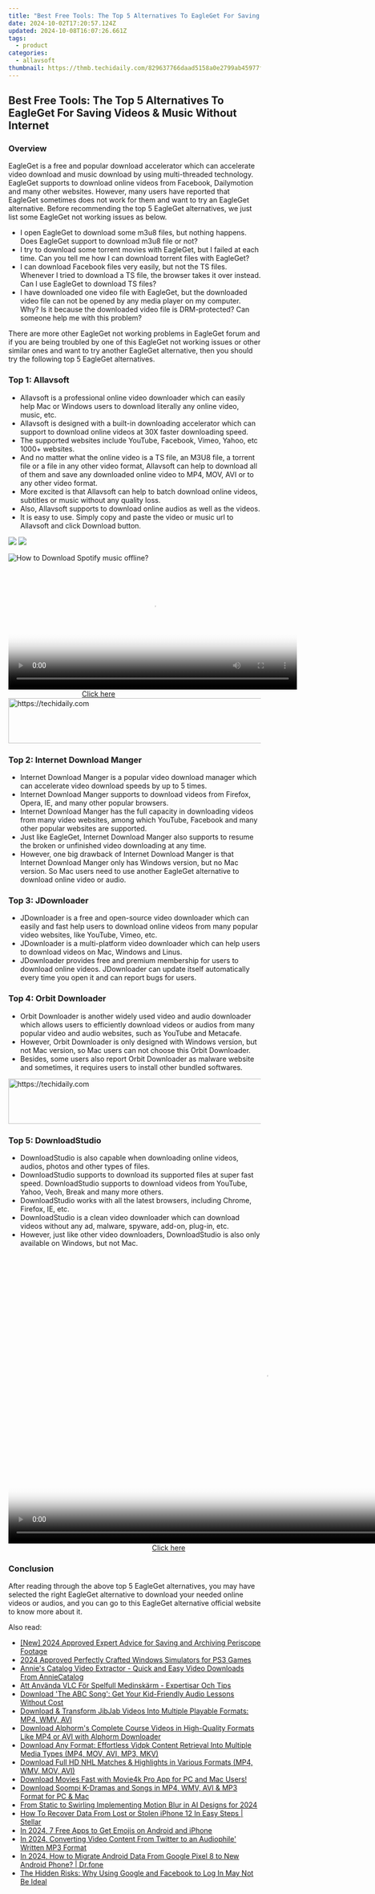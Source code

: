 ```yaml
---
title: "Best Free Tools: The Top 5 Alternatives To EagleGet For Saving Videos & Music Without Internet"
date: 2024-10-02T17:20:57.124Z
updated: 2024-10-08T16:07:26.661Z
tags:
  - product
categories:
  - allavsoft
thumbnail: https://thmb.techidaily.com/829637766daad5158a0e2799ab45977f98c34111cdb4f87264835a3e2bfe371a.jpg
---
```


## Best Free Tools: The Top 5 Alternatives To EagleGet For Saving Videos & Music Without Internet

### Overview

EagleGet is a free and popular download accelerator which can accelerate video download and music download by using multi-threaded technology. EagleGet supports to download online videos from Facebook, Dailymotion and many other websites. However, many users have reported that EagleGet sometimes does not work for them and want to try an EagleGet alternative. Before recommending the top 5 EagleGet alternatives, we just list some EagleGet not working issues as below.

* I open EagleGet to download some m3u8 files, but nothing happens. Does EagleGet support to download m3u8 file or not?
* I try to download some torrent movies with EagleGet, but I failed at each time. Can you tell me how I can download torrent files with EagleGet?
* I can download Facebook files very easily, but not the TS files. Whenever I tried to download a TS file, the browser takes it over instead. Can I use EagleGet to download TS files?
* I have downloaded one video file with EagleGet, but the downloaded video file can not be opened by any media player on my computer. Why? Is it because the downloaded video file is DRM-protected? Can someone help me with this problem?

There are more other EagleGet not working problems in EagleGet forum and if you are being troubled by one of this EagleGet not working issues or other similar ones and want to try another EagleGet alternative, then you should try the following top 5 EagleGet alternatives.

### Top 1: Allavsoft

* Allavsoft is a professional online video downloader which can easily help Mac or Windows users to download literally any online video, music, etc.
* Allavsoft is designed with a built-in downloading accelerator which can support to download online videos at 30X faster downloading speed.
* The supported websites include YouTube, Facebook, Vimeo, Yahoo, etc 1000+ websites.
* And no matter what the online video is a TS file, an M3U8 file, a torrent file or a file in any other video format, Allavsoft can help to download all of them and save any downloaded online video to MP4, MOV, AVI or to any other video format.
* More excited is that Allavsoft can help to batch download online videos, subtitles or music without any quality loss.
* Also, Allavsoft supports to download online audios as well as the videos.
* It is easy to use. Simply copy and paste the video or music url to Allavsoft and click Download button.

[![](https://www.allavsoft.com/how-to/../images/how-to/free-download-win.jpg)](https://tools.techidaily.com/allavsoft/products/) [![](https://www.allavsoft.com/how-to/../images/how-to/free-download-mac.jpg)](https://tools.techidaily.com/allavsoft/products/)

![How to Download Spotify music offline?](https://www.allavsoft.com/how-to/../images/how-to/spotify-to-mp3/spotify-to-mp3.jpg)

<!-- affiliate ads begin -->
<span id="1982461">
					<video width="576" height="240" style="cursor:pointer"
           poster="//a.impactradius-go.com/display-clicktoplayimage/1982461.png"
           onclick="if(!this.playClicked){this.play();this.setAttribute('controls',true);this.playClicked=true;}">
	   <source src="//a.impactradius-go.com/display-ad/22993-1982461">
	   <img src="//a.impactradius-go.com/display-clicktoplayimage/1982461.png" style="border: none; height: 100%; width: 100%; object-fit: contain">
	</video>
	<div style="width:360px;text-align:center"><a href="javascript:window.open(decodeURIComponent('https%3A%2F%2Fhomestyler.sjv.io%2Fc%2F5597632%2F1982461%2F22993'), '_blank');void(0);">Click here</a></div>
</span>
<img height="0" width="0" src="https://imp.pxf.io/i/5597632/1982461/22993" style="position:absolute;visibility:hidden;" border="0" />
<!-- affiliate ads end -->

<!-- affiliate ads begin -->
<a href="https://appsumo.8odi.net/c/5597632/2049379/7443" target="_top" id="2049379">
  <img src="//a.impactradius-go.com/display-ad/7443-2049379" border="0" alt="https://techidaily.com" width="728" height="90"/>
</a>
<img height="0" width="0" src="https://appsumo.8odi.net/i/5597632/2049379/7443" style="position:absolute;visibility:hidden;" border="0" />
<!-- affiliate ads end -->

### Top 2: Internet Download Manger

* Internet Download Manger is a popular video download manager which can accelerate video download speeds by up to 5 times.
* Internet Download Manger supports to download videos from Firefox, Opera, IE, and many other popular browsers.
* Internet Download Manger has the full capacity in downloading videos from many video websites, among which YouTube, Facebook and many other popular websites are supported.
* Just like EagleGet, Internet Download Manger also supports to resume the broken or unfinished video downloading at any time.
* However, one big drawback of Internet Download Manger is that Internet Download Manger only has Windows version, but no Mac version. So Mac users need to use another EagleGet alternative to download online video or audio.

### Top 3: JDownloader

* JDownloader is a free and open-source video downloader which can easily and fast help users to download online videos from many popular video websites, like YouTube, Vimeo, etc.
* JDownloader is a multi-platform video downloader which can help users to download videos on Mac, Windows and Linus.
* JDownloader provides free and premium membership for users to download online videos. JDownloader can update itself automatically every time you open it and can report bugs for users.

### Top 4: Orbit Downloader

* Orbit Downloader is another widely used video and audio downloader which allows users to efficiently download videos or audios from many popular video and audio websites, such as YouTube and Metacafe.
* However, Orbit Downloader is only designed with Windows version, but not Mac version, so Mac users can not choose this Orbit Downloader.
* Besides, some users also report Orbit Downloader as malware website and sometimes, it requires users to install other bundled softwares.

<!-- affiliate ads begin -->
<a href="https://ephamedtechinc.pxf.io/c/5597632/2136612/26400" target="_top" id="2136612">
  <img src="//a.impactradius-go.com/display-ad/26400-2136612" border="0" alt="https://techidaily.com" width="728" height="90"/>
</a>
<img height="0" width="0" src="https://ephamedtechinc.pxf.io/i/5597632/2136612/26400" style="position:absolute;visibility:hidden;" border="0" />
<!-- affiliate ads end -->

### Top 5: DownloadStudio

* DownloadStudio is also capable when downloading online videos, audios, photos and other types of files.
* DownloadStudio supports to download its supported files at super fast speed. DownloadStudio supports to download videos from YouTube, Yahoo, Veoh, Break and many more others.
* DownloadStudio works with all the latest browsers, including Chrome, Firefox, IE, etc.
* DownloadStudio is a clean video downloader which can download videos without any ad, malware, spyware, add-on, plug-in, etc.
* However, just like other video downloaders, DownloadStudio is also only available on Windows, but not Mac.

<!-- affiliate ads begin -->
<span id="1155462">
					<video width="1024" height="576" style="cursor:pointer"
           poster="//a.impactradius-go.com/display-clicktoplayimage/1155462.png"
           onclick="if(!this.playClicked){this.play();this.setAttribute('controls',true);this.playClicked=true;}">
	   <source src="//a.impactradius-go.com/display-ad/14559-1155462">
	   <img src="//a.impactradius-go.com/display-clicktoplayimage/1155462.png" style="border: none; height: 100%; width: 100%; object-fit: contain">
	</video>
	<div style="width:640px;text-align:center"><a href="javascript:window.open(decodeURIComponent('https%3A%2F%2Fpropmoneyinc.pxf.io%2Fc%2F5597632%2F1155462%2F14559'), '_blank');void(0);">Click here</a></div>
</span>
<img height="0" width="0" src="https://imp.pxf.io/i/5597632/1155462/14559" style="position:absolute;visibility:hidden;" border="0" />
<!-- affiliate ads end -->

### Conclusion

After reading through the above top 5 EagleGet alternatives, you may have selected the right EagleGet alternative to download your needed online videos or audios, and you can go to this EagleGet alternative official website to know more about it.

<ins class="adsbygoogle"
     style="display:block"
     data-ad-format="autorelaxed"
     data-ad-client="ca-pub-7571918770474297"
     data-ad-slot="1223367746"></ins>

<ins class="adsbygoogle"
     style="display:block"
     data-ad-client="ca-pub-7571918770474297"
     data-ad-slot="8358498916"
     data-ad-format="auto"
     data-full-width-responsive="true"></ins>

<span class="atpl-alsoreadstyle">Also read:</span>
<div><ul>
<li><a href="https://fox-glue.techidaily.com/new-2024-approved-expert-advice-for-saving-and-archiving-periscope-footage/"><u>[New] 2024 Approved Expert Advice for Saving and Archiving Periscope Footage</u></a></li>
<li><a href="https://screen-capture.techidaily.com/2024-approved-perfectly-crafted-windows-simulators-for-ps3-games/"><u>2024 Approved Perfectly Crafted Windows Simulators for PS3 Games</u></a></li>
<li><a href="https://win-premium.techidaily.com/annies-catalog-video-extractor-quick-and-easy-video-downloads-from-anniecatalog/"><u>Annie's Catalog Video Extractor - Quick and Easy Video Downloads From AnnieCatalog</u></a></li>
<li><a href="https://some-approaches.techidaily.com/att-anvanda-vlc-for-spelfull-medinskarm-expertisar-och-tips/"><u>Att Använda VLC För Spelfull Medinskärm - Expertisar Och Tips</u></a></li>
<li><a href="https://win-premium.techidaily.com/download-the-abc-song-get-your-kid-friendly-audio-lessons-without-cost/"><u>Download 'The ABC Song': Get Your Kid-Friendly Audio Lessons Without Cost</u></a></li>
<li><a href="https://win-premium.techidaily.com/download-and-transform-jibjab-videos-into-multiple-playable-formats-mp4-wmv-avi/"><u>Download & Transform JibJab Videos Into Multiple Playable Formats: MP4, WMV, AVI</u></a></li>
<li><a href="https://win-premium.techidaily.com/download-alphorms-complete-course-videos-in-high-quality-formats-like-mp4-or-avi-with-alphorm-downloader/"><u>Download Alphorm's Complete Course Videos in High-Quality Formats Like MP4 or AVI with Alphorm Downloader</u></a></li>
<li><a href="https://win-premium.techidaily.com/download-any-format-effortless-vidpk-content-retrieval-into-multiple-media-types-mp4-mov-avi-mp3-mkv/"><u>Download Any Format: Effortless Vidpk Content Retrieval Into Multiple Media Types (MP4, MOV, AVI, MP3, MKV)</u></a></li>
<li><a href="https://win-premium.techidaily.com/download-full-hd-nhl-matches-and-highlights-in-various-formats-mp4-wmv-mov-avi/"><u>Download Full HD NHL Matches & Highlights in Various Formats (MP4, WMV, MOV, AVI)</u></a></li>
<li><a href="https://win-premium.techidaily.com/download-movies-fast-with-movie4k-pro-app-for-pc-and-mac-users/"><u>Download Movies Fast with Movie4k Pro App for PC and Mac Users!</u></a></li>
<li><a href="https://win-premium.techidaily.com/download-soompi-k-dramas-and-songs-in-mp4-wmv-avi-and-mp3-format-for-pc-and-mac/"><u>Download Soompi K-Dramas and Songs in MP4, WMV, AVI & MP3 Format for PC & Mac</u></a></li>
<li><a href="https://some-knowledge.techidaily.com/from-static-to-swirling-implementing-motion-blur-in-ai-designs-for-2024/"><u>From Static to Swirling Implementing Motion Blur in AI Designs for 2024</u></a></li>
<li><a href="https://blog-min.techidaily.com/how-to-recover-data-from-lost-or-stolen-iphone-12-in-easy-steps-stellar-by-stellar-data-recovery-ios-iphone-data-recovery/"><u>How To Recover Data From Lost or Stolen iPhone 12 In Easy Steps | Stellar</u></a></li>
<li><a href="https://meme-emoji.techidaily.com/in-2024-7-free-apps-to-get-emojis-on-android-and-iphone/"><u>In 2024, 7 Free Apps to Get Emojis on Android and iPhone</u></a></li>
<li><a href="https://extra-information.techidaily.com/in-2024-converting-video-content-from-twitter-to-an-audiophile-written-mp3-format/"><u>In 2024, Converting Video Content From Twitter to an Audiophile' Written MP3 Format</u></a></li>
<li><a href="https://android-transfer.techidaily.com/in-2024-how-to-migrate-android-data-from-google-pixel-8-to-new-android-phone-drfone-by-drfone-transfer-from-android-transfer-from-android/"><u>In 2024, How to Migrate Android Data From Google Pixel 8 to New Android Phone? | Dr.fone</u></a></li>
<li><a href="https://tech-revival.techidaily.com/the-hidden-risks-why-using-google-and-facebook-to-log-in-may-not-be-ideal/"><u>The Hidden Risks: Why Using Google and Facebook to Log In May Not Be Ideal</u></a></li>
</ul></div>

